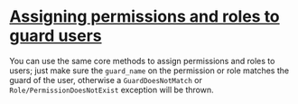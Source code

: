# <u>Assigning permissions and roles to guard users</u>

You can use the same core methods to assign permissions and roles to users; just make sure the `guard_name` on the permission or role matches the guard of the user, otherwise a `GuardDoesNotMatch` or `Role/PermissionDoesNotExist` exception will be thrown.
